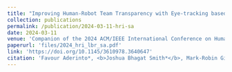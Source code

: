 ```yaml
---
title: "Improving Human-Robot Team Transparency with Eye-tracking based Situation Awareness Assessment"
collection: publications
permalink: /publication/2024-03-11-hri-sa
date: 2024-03-11
venue: 'Companion of the 2024 ACM/IEEE International Conference on Human-Robot Interaction'
paperurl: 'files/2024_hri_lbr_sa.pdf'
link: 'https://doi.org/10.1145/3610978.3640647'
citation: 'Favour Aderinto*, <b>Joshua Bhagat Smith*</b>, Mark-Robin Giolando, Prakash Baskaran, and Julie A. Adams. &quot;Improving Human-Robot Team Transparency with Eye-tracking based Situation Awareness Assessments&quot; <i>Companion of the 2024 ACM/IEEE International Conference on Human-Robot Interaction</i> Boulder, CO, USA, 204, pp. 1-5'
---
```

